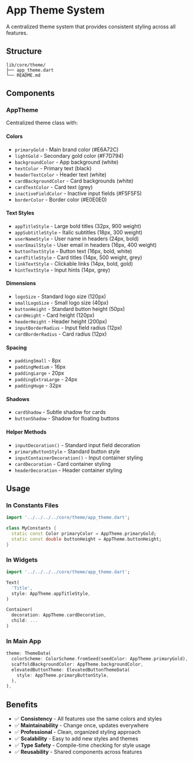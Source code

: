 # App Theme System

A centralized theme system that provides consistent styling across all features.

## Structure

```
lib/core/theme/
├── app_theme.dart
└── README.md
```

## Components

### AppTheme
Centralized theme class with:

#### Colors
- `primaryGold` - Main brand color (#E6A72C)
- `lightGold` - Secondary gold color (#F7D794)
- `backgroundColor` - App background (white)
- `textColor` - Primary text (black)
- `headerTextColor` - Header text (white)
- `cardBackgroundColor` - Card backgrounds (white)
- `cardTextColor` - Card text (grey)
- `inactiveFieldColor` - Inactive input fields (#F5F5F5)
- `borderColor` - Border color (#E0E0E0)

#### Text Styles
- `appTitleStyle` - Large bold titles (32px, 900 weight)
- `appSubtitleStyle` - Italic subtitles (18px, 300 weight)
- `userNameStyle` - User name in headers (24px, bold)
- `userEmailStyle` - User email in headers (16px, 400 weight)
- `buttonTextStyle` - Button text (16px, bold, white)
- `cardTitleStyle` - Card titles (14px, 500 weight, grey)
- `linkTextStyle` - Clickable links (14px, bold, gold)
- `hintTextStyle` - Input hints (14px, grey)

#### Dimensions
- `logoSize` - Standard logo size (120px)
- `smallLogoSize` - Small logo size (40px)
- `buttonHeight` - Standard button height (50px)
- `cardHeight` - Card height (120px)
- `headerHeight` - Header height (200px)
- `inputBorderRadius` - Input field radius (12px)
- `cardBorderRadius` - Card radius (12px)

#### Spacing
- `paddingSmall` - 8px
- `paddingMedium` - 16px
- `paddingLarge` - 20px
- `paddingExtraLarge` - 24px
- `paddingHuge` - 32px

#### Shadows
- `cardShadow` - Subtle shadow for cards
- `buttonShadow` - Shadow for floating buttons

#### Helper Methods
- `inputDecoration()` - Standard input field decoration
- `primaryButtonStyle` - Standard button style
- `inputContainerDecoration()` - Input container styling
- `cardDecoration` - Card container styling
- `headerDecoration` - Header container styling

## Usage

### In Constants Files
```dart
import '../../../../core/theme/app_theme.dart';

class MyConstants {
  static const Color primaryColor = AppTheme.primaryGold;
  static const double buttonHeight = AppTheme.buttonHeight;
}
```

### In Widgets
```dart
import '../../../../core/theme/app_theme.dart';

Text(
  'Title',
  style: AppTheme.appTitleStyle,
)

Container(
  decoration: AppTheme.cardDecoration,
  child: ...
)
```

### In Main App
```dart
theme: ThemeData(
  colorScheme: ColorScheme.fromSeed(seedColor: AppTheme.primaryGold),
  scaffoldBackgroundColor: AppTheme.backgroundColor,
  elevatedButtonTheme: ElevatedButtonThemeData(
    style: AppTheme.primaryButtonStyle,
  ),
),
```

## Benefits

- ✅ **Consistency** - All features use the same colors and styles
- ✅ **Maintainability** - Change once, updates everywhere
- ✅ **Professional** - Clean, organized styling approach
- ✅ **Scalability** - Easy to add new styles and themes
- ✅ **Type Safety** - Compile-time checking for style usage
- ✅ **Reusability** - Shared components across features 